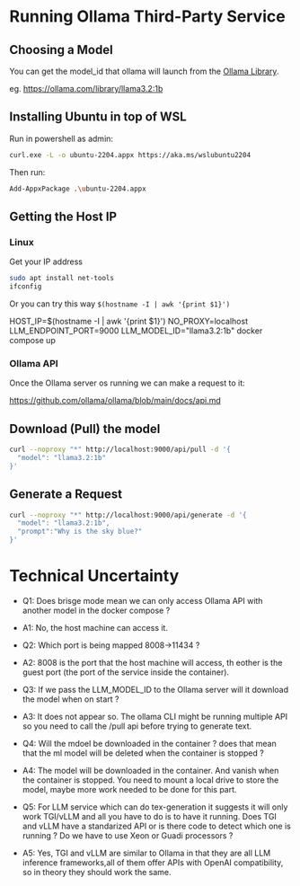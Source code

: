 # Running Ollama Third-Party Service

## Choosing a Model

You can get the model_id that ollama will launch from the [Ollama Library](https://ollama.com/library).

eg. <https://ollama.com/library/llama3.2:1b>

## Installing Ubuntu in top of WSL

Run in powershell as admin:

``` sh
curl.exe -L -o ubuntu-2204.appx https://aka.ms/wslubuntu2204
```

Then run:

``` sh
Add-AppxPackage .\ubuntu-2204.appx
```

## Getting the Host IP

### Linux

Get your IP address

``` sh
sudo apt install net-tools
ifconfig
```

Or you can try this way `$(hostname -I | awk '{print $1}')`

HOST_IP=$(hostname -I | awk '{print $1}') NO_PROXY=localhost LLM_ENDPOINT_PORT=9000 LLM_MODEL_ID="llama3.2:1b" docker compose up

### Ollama API

Once the Ollama server os running we can make a request to it:

<https://github.com/ollama/ollama/blob/main/docs/api.md>

## Download (Pull) the model

``` sh
curl --noproxy "*" http://localhost:9000/api/pull -d '{
  "model": "llama3.2:1b"
}'
```

## Generate a Request

``` sh
curl --noproxy "*" http://localhost:9000/api/generate -d '{
  "model": "llama3.2:1b",
  "prompt":"Why is the sky blue?"
}'
```

# Technical Uncertainty

- Q1: Does brisge mode mean we can only access Ollama API with another model in the docker compose ?
- A1: No, the host machine can access it.

- Q2: Which port is being mapped 8008->11434 ?
- A2: 8008 is the port that the host machine will access, th eother is the guest port (the port of the service inside the container).

- Q3: If we pass the LLM_MODEL_ID to the Ollama server will it download the model when on start ?
- A3: It does not appear so. The ollama CLI might be running multiple API so you need to call the /pull api before trying to generate text.

- Q4: Will the mdoel be downloaded in the container ?
does that mean that the ml model will be deleted when the container is stopped ?
- A4: The model will be downloaded in the container. And vanish when the container is stopped. You need to mount a local drive to store the model, maybe more work needed to be done for this part.

- Q5: For LLM service which can do tex-generation it suggests it will only work TGI/vLLM and all you have to do is to have it running. Does TGI and vLLM have a standarized API or is there code to detect which one is running ? Do we have to use Xeon or Guadi processors ?
- A5: Yes, TGI and vLLM are similar to Ollama in that they are all LLM inference frameworks,all of them offer APIs with OpenAI compatibility, so in theory they should work the same.